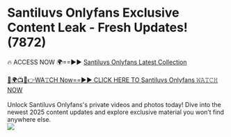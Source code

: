 # Santiluvs Onlyfans Exclusive Content Leak - Fresh Updates! (7872)

🔥 ACCESS NOW 🌍==►► <a href="https://tinyurl.com/kvy9nzfs" rel="nofollow">Santiluvs Onlyfans Latest Collection</a>
<br><br>
[🔴🌍📺📱👉WA𝚃CH Now==►► CLICK HERE TO Santiluvs Onlyfans 𝚆𝙰𝚃𝙲𝙷 NOW](https://tinyurl.com/kvy9nzfs)
<br><br>
Unlock Santiluvs Onlyfans's private videos and photos today! Dive into the newest 2025 content updates and explore exclusive material you won’t find anywhere else.
<br>
<a href="https://tinyurl.com/kvy9nzfs" rel="nofollow" data-target="animated-image.originalLink"><img src="https://camo.githubusercontent.com/8a4f000d20f83aca3bf7ec5f350d767afa0574a8a352519fd8cfa583a6f93a33/68747470733a2f2f692e696d6775722e636f6d2f644a486b345a712e676966" data-canonical-src="https://i.imgur.com/dJHk4Zq.gif" style="max-width: 100%; display: inline-block;" data-target="animated-image.originalImage"></a>
<br>
